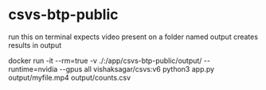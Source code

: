 # csvs-btp-public
run this on terminal
expects video present on a folder named output
creates results in output

docker run -it --rm=true -v ./:/app/csvs-btp-public/output/  --runtime=nvidia --gpus all vishaksagar/csvs:v6 python3 app.py output/myfile.mp4 output/counts.csv

